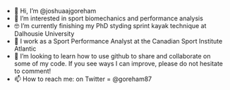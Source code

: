 - 👋 Hi, I’m @joshuaajgoreham
- 👀 I’m interested in sport biomechanics and performance analysis
- :nerd_face: I’m currently finishing my PhD styding sprint kayak technique at Dalhousie University
- :bicyclist: I work as a Sport Performance Analyst at the Canadian Sport Institute Atlantic 
- 💞️ I’m looking to learn how to use github to share and collaborate on some of my code. If you see ways I can improve, please do not hesitate to comment!
- 📫 How to reach me: on Twitter = @goreham87

<!---
joshuaajgoreham/joshuaajgoreham is a ✨ special ✨ repository because its `README.md` (this file) appears on your GitHub profile.
You can click the Preview link to take a look at your changes.
--->
